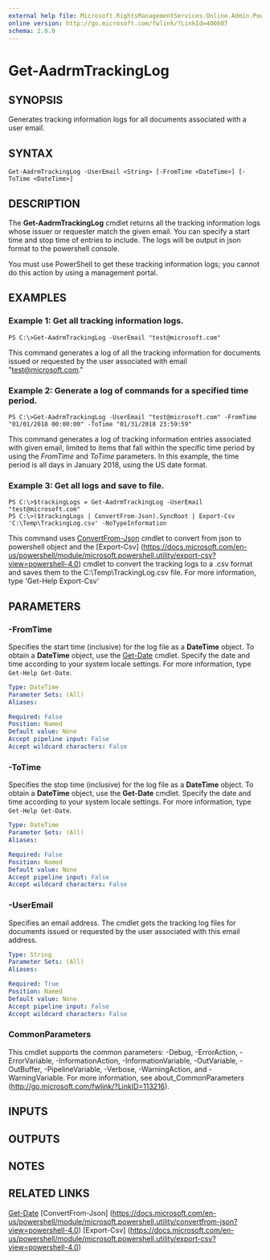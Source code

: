 ```yaml
---
external help file: Microsoft.RightsManagementServices.Online.Admin.PowerShell.dll-Help.xml
online version: http://go.microsoft.com/fwlink/?LinkId=400607
schema: 2.0.0
---
```


# Get-AadrmTrackingLog

## SYNOPSIS
Generates tracking information logs for all documents associated with a user email.

## SYNTAX

```
Get-AadrmTrackingLog -UserEmail <String> [-FromTime <DateTime>] [-ToTime <DateTime>]
```

## DESCRIPTION
The **Get-AadrmTrackingLog** cmdlet returns all the tracking information logs whose issuer or requester match the given email. You can specify a start time and stop time of entries to include. The logs will be output in json format to the powershell console.

You must use PowerShell to get these tracking information logs; you cannot do this action by using a management portal.

## EXAMPLES

### Example 1: Get all tracking information logs. 
```
PS C:\>Get-AadrmTrackingLog -UserEmail "test@microsoft.com" 
```

This command generates a log of all the tracking information for documents issued or requested by the user associated with email "test@microsoft.com."

### Example 2: Generate a log of commands for a specified time period.
```
PS C:\>Get-AadrmTrackingLog -UserEmail "test@microsoft.com" -FromTime "01/01/2018 00:00:00" -ToTime "01/31/2018 23:59:59"
```

This command generates a log of tracking information entries associated with given email, limited to items that fall within the specific time period by using the *FromTime* and *ToTime* parameters. In this example, the time period is all days in January 2018, using the US date format.

### Example 3: Get all logs and save to file.  
```
PS C:\>$trackingLogs = Get-AadrmTrackingLog -UserEmail "test@microsoft.com"
PS C:\>($trackingLogs | ConvertFrom-Json).SyncRoot | Export-Csv 'C:\Temp\TrackingLog.csv' -NoTypeInformation
```

This command uses [ConvertFrom-Json](https://docs.microsoft.com/en-us/powershell/module/microsoft.powershell.utility/convertfrom-json?view=powershell-4.0) cmdlet to convert from json to powershell object and the [Export-Csv] (https://docs.microsoft.com/en-us/powershell/module/microsoft.powershell.utility/export-csv?view=powershell-4.0) cmdlet to convert the tracking logs to a .csv format and saves them to the C:\Temp\TrackingLog.csv file.
For more information, type 'Get-Help Export-Csv'

## PARAMETERS

### -FromTime
Specifies the start time (inclusive) for the log file as a **DateTime** object. To obtain a **DateTime** object, use the [Get-Date](http://go.microsoft.com/fwlink/?LinkID=293966) cmdlet. Specify the date and time according to your system locale settings. For more information, type `Get-Help Get-Date`.

```yaml
Type: DateTime
Parameter Sets: (All)
Aliases:

Required: False
Position: Named
Default value: None
Accept pipeline input: False
Accept wildcard characters: False
```

### -ToTime
Specifies the stop time (inclusive) for the log file as a **DateTime** object. To obtain a **DateTime** object, use the **Get-Date** cmdlet. Specify the date and time according to your system locale settings. For more information, type `Get-Help Get-Date`.

```yaml
Type: DateTime
Parameter Sets: (All)
Aliases:

Required: False
Position: Named
Default value: None
Accept pipeline input: False
Accept wildcard characters: False
```

### -UserEmail
Specifies an email address. The cmdlet gets the tracking log files for documents issued or requested by the user associated with this email address. 

```yaml
Type: String
Parameter Sets: (All)
Aliases:

Required: True
Position: Named
Default value: None
Accept pipeline input: False
Accept wildcard characters: False
```

### CommonParameters
This cmdlet supports the common parameters: -Debug, -ErrorAction, -ErrorVariable, -InformationAction, -InformationVariable, -OutVariable, -OutBuffer, -PipelineVariable, -Verbose, -WarningAction, and -WarningVariable. For more information, see about_CommonParameters (http://go.microsoft.com/fwlink/?LinkID=113216).

## INPUTS

## OUTPUTS

## NOTES

## RELATED LINKS

[Get-Date](http://go.microsoft.com/fwlink/?LinkID=293966)
[ConvertFrom-Json] (https://docs.microsoft.com/en-us/powershell/module/microsoft.powershell.utility/convertfrom-json?view=powershell-4.0)
[Export-Csv] (https://docs.microsoft.com/en-us/powershell/module/microsoft.powershell.utility/export-csv?view=powershell-4.0)
